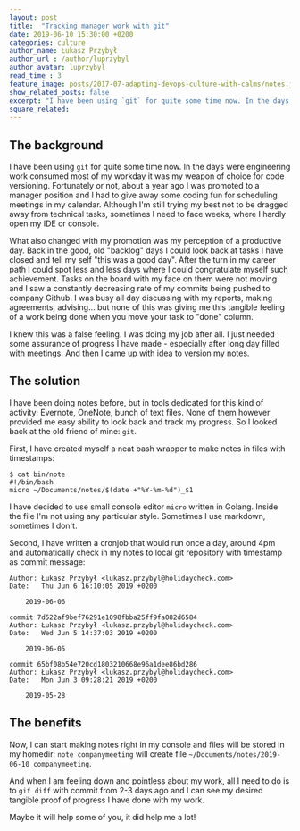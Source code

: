 ```yaml
---
layout: post
title:  "Tracking manager work with git"
date: 2019-06-10 15:30:00 +0200
categories: culture
author_name: Łukasz Przybył
author_url : /author/luprzybyl
author_avatar: luprzybyl
read_time : 3
feature_image: posts/2017-07-adapting-devops-culture-with-calms/notes.jpg
show_related_posts: false
excerpt: "I have been using `git` for quite some time now. In the days were engineering work consumed most of my workday it was my weapon of choice for code versioning. Fortunately or not, about a year ago I was promoted to a manager position and I had to give away some coding fun for scheduling meetings in my calendar. Although I'm still trying my best not to be dragged away from technical tasks, sometimes I need to face weeks, where I hardly open my IDE or console."
square_related: 
---
```


## The background

I have been using `git` for quite some time now. In the days were engineering work consumed most of my workday it was my weapon of choice for code versioning. Fortunately or not, about a year ago I was promoted to a manager position and I had to give away some coding fun for scheduling meetings in my calendar. Although I'm still trying my best not to be dragged away from technical tasks, sometimes I need to face weeks, where I hardly open my IDE or console.

What also changed with my promotion was my perception of a productive day. Back in the good, old "backlog" days I could look back at tasks I have closed and tell my self "this was a good day". After the turn in my career path I could spot less and less days where I could congratulate myself such achievement. Tasks on the board with my face on them were not moving and I saw a constantly decreasing rate of my commits being pushed to company Github. I was busy all day discussing with my reports, making agreements, advising... but none of this was giving me this tangible feeling of a work being done when you move your task to "done" column.

I knew this was a false feeling. I was doing my job after all. I just needed some assurance of progress I have made - especially after long day filled with meetings. And then I came up with idea to version my notes.

## The solution

I have been doing notes before, but in tools dedicated for this kind of activity: Evernote, OneNote, bunch of text files. None of them however provided me easy ability to look back and track my progress. So I looked back at the old friend of mine: `git`.

First, I have created myself a neat bash wrapper to make notes in files with timestamps:
```
$ cat bin/note 
#!/bin/bash
micro ~/Documents/notes/$(date +"%Y-%m-%d")_$1
```
I have decided to use small console editor `micro` written in Golang. Inside the file I'm not using any particular style. Sometimes I use markdown, sometimes I don't.

Second, I have written a cronjob that would run once a day, around 4pm and automatically check in my notes to local git repository with timestamp as commit message:
```commit e41e157afccb06e90679f6a98bfb4faab7e85587 (HEAD -> master)
Author: Łukasz Przybył <lukasz.przybyl@holidaycheck.com>
Date:   Thu Jun 6 16:10:05 2019 +0200

    2019-06-06

commit 7d522af9bef76291e1098fbba25ff9fa082d6584
Author: Łukasz Przybył <lukasz.przybyl@holidaycheck.com>
Date:   Wed Jun 5 14:37:03 2019 +0200

    2019-06-05

commit 65bf08b54e720cd1803210668e96a1dee86bd286
Author: Łukasz Przybył <lukasz.przybyl@holidaycheck.com>
Date:   Mon Jun 3 09:28:21 2019 +0200

    2019-05-28

```


## The benefits

Now, I can start making notes right in my console and files will be stored in my homedir: `note companymeeting` will create file `~/Documents/notes/2019-06-10_companymeeting`.

And when I am feeling down and pointless about my work, all I need to do is to `gif diff` with commit from 2-3 days ago and I can see my desired tangible proof of progress I have done with my work. 

Maybe it will help some of you, it did help me a lot!
